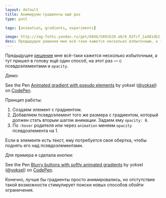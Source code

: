```yaml
---
layout: default
title: Анимируем градиенты ещё раз
type: post

tags: [animation, gradients, experiments]

image: http://img-fotki.yandex.ru/get/6846/5091629.a0/0_83fcf_1a481db2_orig
desc: Предыдущее решение мне всё-таки кажется несколько избыточным, а тут пришел в голову ещё один способ, на этот раз — с псевдоэлементами и opacity.
---
```


Предыдущее <a href="/animation-for-gradients/">решение</a> мне всё-таки кажется несколько избыточным, а тут пришел в голову ещё один способ, на этот раз — с псевдоэлементами и <code>opacity</code>.<!--more-->

Демо:

<p data-height="450" data-theme-id="4974" data-slug-hash="rEzbe" data-default-tab="result" class='codepen'>See the Pen <a href='http://codepen.io/yoksel/pen/rEzbe/'>Animated gradient with pseudo elements</a> by yoksel (<a href='http://codepen.io/yoksel'>@yoksel</a>) on <a href='http://codepen.io'>CodePen</a>.</p>
<script async src="//codepen.io/assets/embed/ei.js"></script>

Принцип работы:

<ol>
<li>Создаем элемент с градиентом.</li>
<li>Добавляем псевдоэлемент того же размера с градиентом, который должен стать вторым шагом анимации. Задаем ему <code>opacity: 0</code>.</li>
<li>По <code>:hover</code> родителя или через <code>animation</code> меняем <code>opacity</code> псевдоэлемента на 1.</li>
</ol>

Если в элементе есть текст, ему потребуется своя обертка, чтобы поднять его над псевдоэлементами.

Для примера я сделала кнопки:

<p data-height="268" data-theme-id="4974" data-slug-hash="JoraL" data-default-tab="result" class='codepen'>See the Pen <a href='http://codepen.io/yoksel/pen/JoraL/'>Blurry buttons with softly animated gradients</a> by yoksel (<a href='http://codepen.io/yoksel'>@yoksel</a>) on <a href='http://codepen.io'>CodePen</a>.</p>
<script async src="//codepen.io/assets/embed/ei.js"></script>

Конечно, лучше бы градиенты просто анимировались, но отстутствие такой возможности стимулирует поиски новых способов обойти ограничения.

